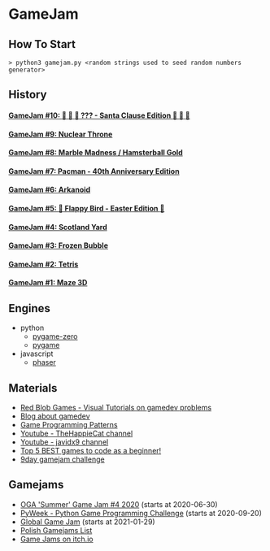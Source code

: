 # GameJam #

## How To Start ##
```
> python3 gamejam.py <random strings used to seed random numbers generator>
```

## History ##

#### [GameJam #10: :santa: :christmas_tree: :gift: ??? - Santa Clause Edition :santa: :christmas_tree: :gift:](???)

#### [GameJam #9: Nuclear Throne](09_20201025.md)

#### [GameJam #8: Marble Madness / Hamsterball Gold](08_20201004.md) ####

#### [GameJam #7: Pacman - 40th Anniversary Edition](07_20200614.md) ####

#### [GameJam #6: Arkanoid](06_20200503.md) ####

#### [GameJam #5: :hatching_chick: Flappy Bird - Easter Edition :hatching_chick:](05_20200413.md) ####

#### [GameJam #4: Scotland Yard](04_20200328.md) ####

#### [GameJam #3: Frozen Bubble](03_20200321.md) ####

#### [GameJam #2: Tetris](02_20200314.md) ####

#### [GameJam #1: Maze 3D](01_20200201.md) ####

## Engines ##
- python
  - [pygame-zero](https://pygame-zero.readthedocs.io/en/stable/)
  - [pygame](https://www.pygame.org/)
- javascript
  - [phaser](https://phaser.io/)

## Materials ##
- [Red Blob Games - Visual Tutorials on gamedev problems](https://www.redblobgames.com/)
- [Blog about gamedev](https://github.com/a327ex/blog)
- [Game Programming Patterns](http://gameprogrammingpatterns.com/)
- [Youtube - TheHappieCat channel](https://www.youtube.com/user/TheHappieCat/)
- [Youtube - javidx9 channel](https://www.youtube.com/channel/UC-yuWVUplUJZvieEligKBkA/)
- [Top 5 BEST games to code as a beginner!](https://codeheir.com/2019/08/17/top-5-best-games-to-code-as-a-beginner/)
- [9day gamejam challenge](https://en.wikipedia.org/wiki/Template:1970s_Atari_arcade_games)

## Gamejams ##
- [OGA 'Summer' Game Jam #4 2020](https://itch.io/jam/oga-summer-game-jam-4-2020) (starts at 2020-06-30)
- [PyWeek - Python Game Programming Challenge](https://pyweek.org/) (starts at 2020-09-20)
- [Global Game Jam](https://globalgamejam.org/) (starts at 2021-01-29)
- [Polish Gamejams List](https://polskigamedev.pl/wydarzenia/)
- [Game Jams on itch.io](https://itch.io/jams)
